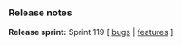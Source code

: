 ### Release notes
<!-- Please add your release notes in the following format:
- My change description (#PR)
-->

**Release sprint:** Sprint 119
[ [bugs](https://github.com/Azure/azure-functions-host/issues?q=is%3Aissue+milestone%3A%22Functions+Sprint+119%22+label%3Abug+is%3Aclosed) | [features](https://github.com/Azure/azure-functions-host/issues?q=is%3Aissue+milestone%3A%22Functions+Sprint+119%22+label%3Afeature+is%3Aclosed) ]

